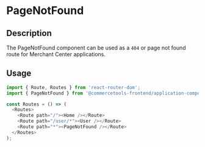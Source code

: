 # PageNotFound

## Description

The PageNotFound component can be used as a `404` or page not found route for Merchant Center applications.

## Usage

```js
import { Route, Routes } from 'react-router-dom';
import { PageNotFound } from '@commercetools-frontend/application-components';

const Routes = () => (
  <Routes>
    <Route path="/"><Home /></Route>
    <Route path="/user/*"><User /></Route>
    <Route path="*"><PageNotFound /></Route>
  </Routes>
);
```
